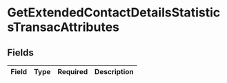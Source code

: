 # GetExtendedContactDetailsStatisticsTransacAttributes


## Fields

| Field       | Type        | Required    | Description |
| ----------- | ----------- | ----------- | ----------- |